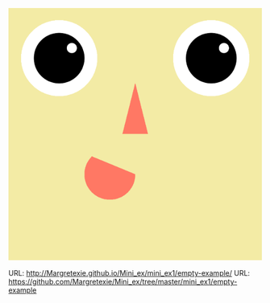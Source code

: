 ![alt tekst](Udklip.PNG)

URL: http://Margretexie.github.io/Mini_ex/mini_ex1/empty-example/
URL: https://github.com/Margretexie/Mini_ex/tree/master/mini_ex1/empty-example
